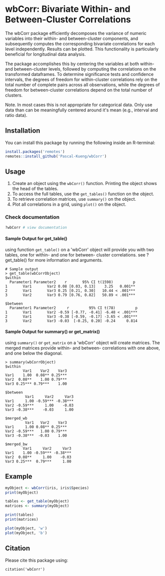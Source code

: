 # wbCorr: Bivariate Within- and Between-Cluster Correlations

The wbCorr package efficiently decomposes the variance of numeric variables into their within- and between-cluster components, and subsequently computes the corresponding bivariate correlations for each level independently. Results can be plotted.
This functionality is particularly beneficial for longitudinal data analysis.

The package accomplishes this by centering the variables at both within- and between-cluster levels, followed by computing the correlations on the transformed dataframes. To determine significance tests and confidence intervals, the degrees of freedom for within-cluster correlations rely on the total number of complete pairs across all observations, while the degrees of freedom for between-cluster correlations depend on the total number of clusters.  

Note. In most cases this is not appropriate for categorical data. Only use data than can be meaningfully centered around it's mean (e.g., interval and ratio data). 

## Installation
You can install this package by running the following inside an R-terminal:

``` R
install.packages('remotes')
remotes::install_github('Pascal-Kueng/wbCorr')
```

## Usage
1. Create an object using the `wbCorr()` function. Printing the object shows the head of the tables.  
2. To access the full tables, use the `get_tables()` function on the object. 
3. To retrieve correlation matrices, use `summary()` on the object. 
4. Plot all correlations in a grid, using `plot()` on the object.  

### Check documentation
```R
?wbCorr # view documentation
```

#### Sample Output for get_table()
using function `get_table()` on a 'wbCorr' object will provide you with two tables, one for within- and one for between- cluster correlations.
see ?get_table() for more information and arguments. 
``` 
# Sample output
> get_table(wbCorrObject)
$within
  Parameter1 Parameter2    r       95% CI t(1598)         p
1       Var1       Var2 0.08 [0.03, 0.13]    3.25   0.001**
2       Var1       Var3 0.25 [0.21, 0.30]   10.44 < .001***
3       Var2       Var3 0.79 [0.76, 0.82]   50.89 < .001***

$between
  Parameter1 Parameter2     r         95% CI t(78)         p
1       Var1       Var2 -0.59 [-0.77, -0.41] -6.48 < .001***
2       Var1       Var3 -0.38 [-0.59, -0.17] -3.65 < .001***
3       Var2       Var3 -0.03  [-0.25, 0.20] -0.24     0.814
```

#### Sample Output for summary() or get_matrix()
using `summary()` or `get_matrix` on a 'wbCorr' object will create matrices. The merged matrices provide within- and between- correlations with one above, and one below the diagonal. 
```
> summary(wbCorrObject)
$within
        Var1    Var2    Var3
Var1    1.00  0.08** 0.25***
Var2  0.08**    1.00 0.79***
Var3 0.25*** 0.79***    1.00

$between
         Var1     Var2     Var3
Var1     1.00 -0.59*** -0.38***
Var2 -0.59***     1.00    -0.03
Var3 -0.38***    -0.03     1.00

$merged_wb
         Var1   Var2    Var3
Var1     1.00 0.08** 0.25***
Var2 -0.59***   1.00 0.79***
Var3 -0.38***  -0.03    1.00

$merged_bw
        Var1     Var2     Var3
Var1    1.00 -0.59*** -0.38***
Var2  0.08**     1.00    -0.03
Var3 0.25***  0.79***     1.00

```

## Example
```R
myObject <- wbCorr(iris, iris$Species)
print(myObject) 

tables <- get_table(myObject)
matrices <- summary(myObject)

print(tables)
print(matrices)

plot(myObject, 'w')
plot(myObject, 'b')
```

## Citation
Please cite this package using:
```
citation('wbCorr')
```
